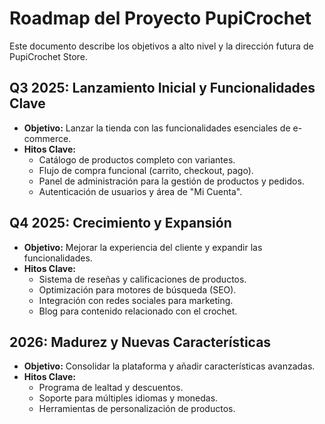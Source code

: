 # Roadmap del Proyecto PupiCrochet

Este documento describe los objetivos a alto nivel y la dirección futura de PupiCrochet Store.

## Q3 2025: Lanzamiento Inicial y Funcionalidades Clave

*   **Objetivo:** Lanzar la tienda con las funcionalidades esenciales de e-commerce.
*   **Hitos Clave:**
    *   Catálogo de productos completo con variantes.
    *   Flujo de compra funcional (carrito, checkout, pago).
    *   Panel de administración para la gestión de productos y pedidos.
    *   Autenticación de usuarios y área de "Mi Cuenta".

## Q4 2025: Crecimiento y Expansión

*   **Objetivo:** Mejorar la experiencia del cliente y expandir las funcionalidades.
*   **Hitos Clave:**
    *   Sistema de reseñas y calificaciones de productos.
    *   Optimización para motores de búsqueda (SEO).
    *   Integración con redes sociales para marketing.
    *   Blog para contenido relacionado con el crochet.

## 2026: Madurez y Nuevas Características

*   **Objetivo:** Consolidar la plataforma y añadir características avanzadas.
*   **Hitos Clave:**
    *   Programa de lealtad y descuentos.
    *   Soporte para múltiples idiomas y monedas.
    *   Herramientas de personalización de productos.
